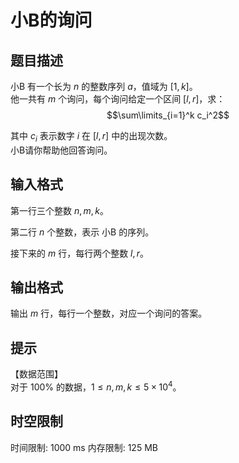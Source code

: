 # 小B的询问

## 题目描述

小B 有一个长为 $n$ 的整数序列 $a$，值域为 $[1,k]$。  
他一共有 $m$ 个询问，每个询问给定一个区间 $[l,r]$，求：  
$$\sum\limits_{i=1}^k c_i^2$$

其中 $c_i$ 表示数字 $i$ 在 $[l,r]$ 中的出现次数。  
小B请你帮助他回答询问。


## 输入格式

第一行三个整数 $n,m,k$。

第二行 $n$ 个整数，表示 小B 的序列。

接下来的 $m$ 行，每行两个整数 $l,r$。


## 输出格式

输出 $m$ 行，每行一个整数，对应一个询问的答案。


## 提示

【数据范围】   
对于 $100\%$ 的数据，$1\le n,m,k \le 5\times 10^4$。


## 时空限制

时间限制: 1000 ms
内存限制: 125 MB
